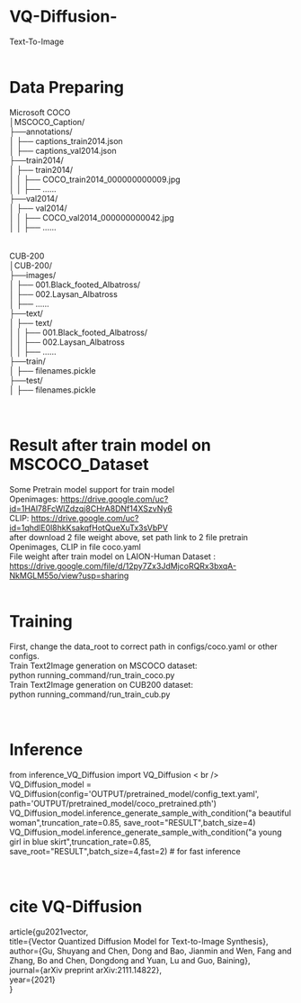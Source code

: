 # VQ-Diffusion-
Text-To-Image <br />
<br />
# Data Preparing <br />
Microsoft COCO <br />
│MSCOCO_Caption/ <br />
├──annotations/ <br />
│  ├── captions_train2014.json <br />
│  ├── captions_val2014.json <br />
├──train2014/ <br />
│  ├── train2014/ <br />
│  │   ├── COCO_train2014_000000000009.jpg <br />
│  │   ├── ...... <br />
├──val2014/ <br />
│  ├── val2014/ <br />
│  │   ├── COCO_val2014_000000000042.jpg <br />
│  │   ├── ...... <br />
<br />
<br />
CUB-200 <br />
│CUB-200/ <br />
├──images/ <br />
│  ├── 001.Black_footed_Albatross/ <br />
│  ├── 002.Laysan_Albatross <br />
│  ├── ...... <br />
├──text/ <br />
│  ├── text/ <br />
│  │   ├── 001.Black_footed_Albatross/ <br />
│  │   ├── 002.Laysan_Albatross <br />
│  │   ├── ...... <br />
├──train/ <br />
│  ├── filenames.pickle <br />
├──test/ <br />
│  ├── filenames.pickle <br />
<br />
<br />
# Result after train model on MSCOCO_Dataset<br />

Some Pretrain model support for train model <br />
Openimages: https://drive.google.com/uc?id=1HAl78FcWlZdzqj8CHrA8DNf14XSzvNy6  <br />
CLIP: https://drive.google.com/uc?id=1qhdlE0l8hkKsakqfHotQueXuTx3sVbPV  <br />
after download 2 file weight above, set path link to 2 file pretrain Openimages, CLIP in file coco.yaml  <br />
File weight after train model on LAION-Human Dataset : https://drive.google.com/file/d/12py7Zx3JdMjcoRQRx3bxqA-NkMGLM55o/view?usp=sharing
<br />
<br />
# Training 
First, change the data_root to correct path in configs/coco.yaml or other configs. <br />
Train Text2Image generation on MSCOCO dataset: <br />
python running_command/run_train_coco.py <br />
Train Text2Image generation on CUB200 dataset: <br />
python running_command/run_train_cub.py <br />
<br />
<br />
# Inference 
from inference_VQ_Diffusion import VQ_Diffusion < br /> 
VQ_Diffusion_model = VQ_Diffusion(config='OUTPUT/pretrained_model/config_text.yaml', path='OUTPUT/pretrained_model/coco_pretrained.pth') <br />
VQ_Diffusion_model.inference_generate_sample_with_condition("a beautiful woman",truncation_rate=0.85, save_root="RESULT",batch_size=4)  <br />
VQ_Diffusion_model.inference_generate_sample_with_condition("a young girl in blue skirt",truncation_rate=0.85, save_root="RESULT",batch_size=4,fast=2) # for fast inference <br />
<br /> 
<br />
# cite VQ-Diffusion <br />
article{gu2021vector, <br />
  title={Vector Quantized Diffusion Model for Text-to-Image Synthesis}, <br />
  author={Gu, Shuyang and Chen, Dong and Bao, Jianmin and Wen, Fang and Zhang, Bo and Chen, Dongdong and Yuan, Lu and Guo, Baining}, <br />
  journal={arXiv preprint arXiv:2111.14822}, <br />
  year={2021} <br />
} <br />
